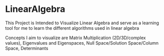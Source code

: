 # LinearAlgebra

This Project is Intended to Visualize Linear Algebra and serve as a learning tool for me
to learn the different algorithms used in linear algebra

Concepts I aim to visualize are
Matrix Multiplication (2D/3D/complex values),
Eigenvalues and Eigenspaces,
Null Space/Solution Space/Column Space,
Determinants


